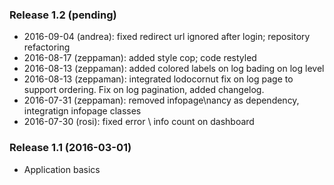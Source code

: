 ﻿### Release 1.2 (pending)
 * 2016-09-04 (andrea): fixed redirect url ignored after login; repository refactoring
 * 2016-08-17 (zeppaman): added style cop; code restyled
 * 2016-08-13 (zeppaman): added colored labels on log bading on log level
 * 2016-08-13 (zeppaman): integrated lodocornut fix on log page to support ordering. Fix on log pagination, added changelog.
 * 2016-07-31 (zeppaman): removed infopage\nancy as dependency, integratign infopage classes
 * 2016-07-30 (rosi): fixed error \ info count on dashboard


### Release 1.1 (2016-03-01)
 * Application basics